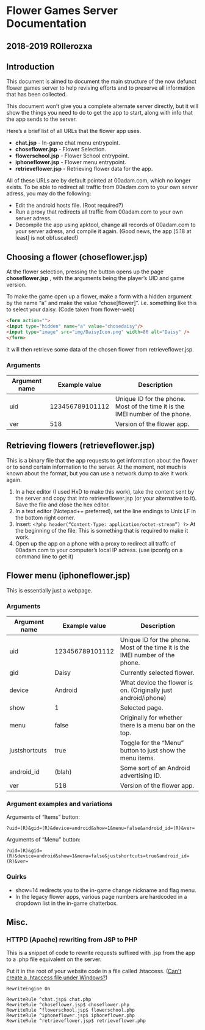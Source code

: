 # Flower Games Server Documentation
## 2018-2019 ROllerozxa


## Introduction
This document is aimed to document the main structure of the now defunct flower games server to help reviving efforts and to preserve all information that has been collected.

This document won’t give you a complete alternate server directly, but it will show the things you need to do to get the app to start, along with info that the app sends to the server.

Here’s a brief list of all URLs that the flower app uses.

- **chat.jsp** - In-game chat menu entrypoint.
- **choseflower.jsp** - Flower Selection.
- **flowerschool.jsp** - Flower School entrypoint.
- **iphoneflower.jsp** - Flower menu entrypoint.
- **retrieveflower.jsp** - Retrieving flower data for the app.

All of these URLs are by default pointed at 00adam.com, which no longer exists. To be able to redirect all traffic from 00adam.com to your own server adress, you may do the following:

- Edit the android hosts file. (Root required?)
- Run a proxy that redirects all traffic from 00adam.com to your own server adress.
- Decompile the app using apktool, change all records of 00adam.com to your
server adress, and compile it again. (Good news, the app [5.18 at least] is not
obfuscated!)

## Choosing a flower (choseflower.jsp)
At the flower selection, pressing the button opens up the page **choseflower.jsp** , with the arguments being the player’s UID and game version.

To make the game open up a flower, make a form with a hidden argument by the name “a” and make the value “chose[flower]”. i.e. something like this to select your daisy. (Code taken from flower-web)

```html
<form action="">
<input type="hidden" name="a" value="chosedaisy"/>
<input type="image" src="img/DaisyIcon.png" width=86 alt="Daisy" />
</form>
```

It will then retrieve some data of the chosen flower from retrieveflower.jsp.

### Arguments

| Argument name | Example value   | Description                                                                   |
| ------------- | --------------- | ----------------------------------------------------------------------------- |
| uid           | 123456789101112 | Unique ID for the phone. Most of the time it is the IMEI number of the phone. |
| ver           | 518             | Version of the flower app.                                                    |

## Retrieving flowers (retrieveflower.jsp)
This is a binary file that the app requests to get information about the flower or to send certain information to the server. At the moment, not much is known about the format, but you can use a network dump to ake it work again.

1. In a hex editor (I used HxD to make this work), take the content sent by the server and copy that into retrieveflower.jsp (or your alternative to it). Save the file and close the hex editor.
2. In a text editor (Notepad++ preferred), set the line endings to Unix LF in the bottom right corner.
3. Insert: `<?php header(“Content-Type: application/octet-stream”) ?>` At the beginning of the file. This is something that is required to make it work.
4. Open up the app on a phone with a proxy to redirect all traffc of 00adam.com to your computer’s local IP adress. (use ipconfg on a command line to get it)

## Flower menu (iphoneflower.jsp)
This is essentially just a webpage.

### Arguments

| Argument name | Example value   | Description                                                                   |
| ------------- | --------------- | ----------------------------------------------------------------------------- |
| uid           | 123456789101112 | Unique ID for the phone. Most of the time it is the IMEI number of the phone. |
| gid           | Daisy           | Currently selected flower.                                                    |
| device        | Android         | What device the flower is on. (Originally just android/iphone)                |
| show          | 1               | Selected page.                                                                |
| menu          | false           | Originally for whether there is a menu bar on the top.                        |
| justshortcuts | true            | Toggle for the “Menu” button to just show the menu items.                     |
| android_id    | (blah)          | Some sort of an Android advertising ID.                                       |
| ver           | 518             | Version of the flower app.                                                    |

### Argument examples and variations
Arguments of “Items” button:

`?uid=(R)&gid=(R)&device=android&show=1&menu=false&android_id=(R)&ver=`

Arguments of “Menu” button:

`?uid=(R)&gid=(R)&device=android&show=1&menu=false&justshortcuts=true&android_id=(R)&ver=`

### Quirks
- show=14 redirects you to the in-game change nickname and flag menu.
- In the legacy flower apps, various page numbers are hardcoded in a dropdown list in the in-game chatterbox.

## Misc.
### HTTPD (Apache) rewriting from JSP to PHP
This is a snippet of code to rewrite requests suffixed with .jsp from the app to a .php file equivalent on the server.

Put it in the root of your website code in a file called .htaccess. ([Can't create a .htaccess file under Windows?](https://stackoverflow.com/questions/5004633/how-do-i-manually-create-a-file-with-a-dot-prefix-in-windows-for-example/38425947#38425947))

```
RewriteEngine On

RewriteRule ^chat.jsp$ chat.php
RewriteRule ^choseflower.jsp$ choseflower.php
RewriteRule ^flowerschool.jsp$ flowerschool.php
RewriteRule ^iphoneflower.jsp$ iphoneflower.php
RewriteRule ^retrieveflower.jsp$ retrieveflower.php
```
